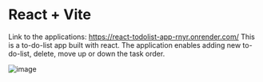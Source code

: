 # React + Vite

Link to the applications:
https://react-todolist-app-rnyr.onrender.com/
This is a to-do-list app built with react. The application enables adding new to-do-list, delete, move up or down the task order.

![image](https://github.com/nathan-nigussie/React-ToDoList-App/assets/91279474/a5821dd7-48a3-4eb0-ad60-8ca84745ea15)
